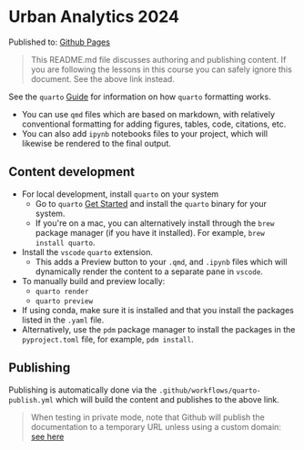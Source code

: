 # Urban Analytics 2024

Published to: [Github Pages](https://Norman-Foster-Institute.github.io/ua_2024/)

> This README.md file discusses authoring and publishing content. If you are following the lessons in this course you can safely ignore this document. See the above link instead.

See the `quarto` [Guide](https://quarto.org/docs/guide/) for information on how `quarto` formatting works.

- You can use `qmd` files which are based on markdown, with relatively conventional formatting for adding figures, tables, code, citations, etc.
- You can also add `ipynb` notebooks files to your project, which will likewise be rendered to the final output.

## Content development

- For local development, install `quarto` on your system
  - Go to `quarto` [Get Started](https://quarto.org/docs/get-started/) and install the `quarto` binary for your system.
  - If you're on a mac, you can alternatively install through the `brew` package manager (if you have it installed). For example, `brew install quarto`.
- Install the `vscode` `quarto` extension.
  - This adds a Preview button to your `.qmd`, and `.ipynb` files which will dynamically render the content to a separate pane in `vscode`.
- To manually build and preview locally:
  - `quarto render`
  - `quarto preview`
- If using conda, make sure it is installed and that you install the packages listed in the `.yaml` file.
- Alternatively, use the `pdm` package manager to install the packages in the `pyproject.toml` file, for example, `pdm install`.

## Publishing

Publishing is automatically done via the `.github/workflows/quarto-publish.yml` which will build the content and publishes to the above link.

> When testing in private mode, note that Github will publish the documentation to a temporary URL unless using a custom domain: [see here](https://stackoverflow.com/questions/72566417/why-is-github-pages-redirecting-me-to-a-weird-url)
